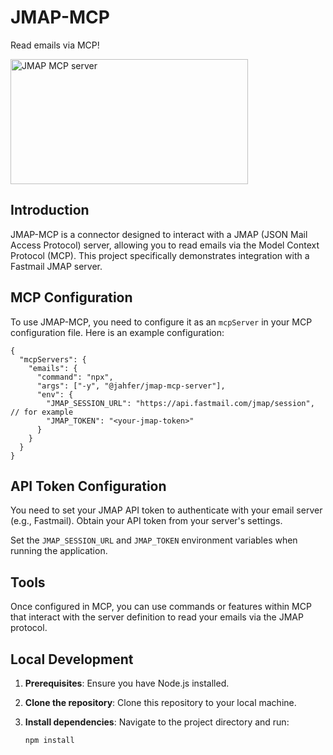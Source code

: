 # JMAP-MCP

Read emails via MCP!

<a href="https://glama.ai/mcp/servers/@jahfer/jmap-mcp-server">
  <img width="380" height="200" src="https://glama.ai/mcp/servers/@jahfer/jmap-mcp-server/badge" alt="JMAP MCP server" />
</a>

## Introduction

JMAP-MCP is a connector designed to interact with a JMAP (JSON Mail Access Protocol) server, allowing you to read emails via the Model Context Protocol (MCP). This project specifically demonstrates integration with a Fastmail JMAP server.

## MCP Configuration

To use JMAP-MCP, you need to configure it as an `mcpServer` in your MCP configuration file. Here is an example configuration:

```jsonc
{
  "mcpServers": {
    "emails": {
      "command": "npx",
      "args": ["-y", "@jahfer/jmap-mcp-server"],
      "env": {
        "JMAP_SESSION_URL": "https://api.fastmail.com/jmap/session", // for example
        "JMAP_TOKEN": "<your-jmap-token>"
      }
    }
  }
}
```

## API Token Configuration

You need to set your JMAP API token to authenticate with your email server (e.g., Fastmail). Obtain your API token from your server's settings.

Set the `JMAP_SESSION_URL` and `JMAP_TOKEN` environment variables when running the application.

## Tools

Once configured in MCP, you can use commands or features within MCP that interact with the server definition to read your emails via the JMAP protocol.

## Local Development

1.  **Prerequisites**: Ensure you have Node.js installed.
2.  **Clone the repository**: Clone this repository to your local machine.
3.  **Install dependencies**: Navigate to the project directory and run:

    ```bash
    npm install
    ```
